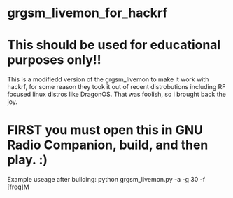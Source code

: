 # grgsm_livemon_for_hackrf
# This should be used for educational purposes only!!
This is a modifiedd version of the grgsm_livemon to make it work with hackrf, for some reason they took it out of recent distrobutions including RF focused linux distros like DragonOS. That was foolish, so i brought back the joy. 
# FIRST you must open this in GNU Radio Companion, build, and then play. :)

Example useage after building: 
python grgsm_livemon.py -a -g 30 -f [freq]M
